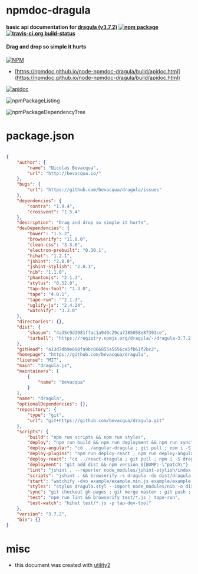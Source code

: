 # npmdoc-dragula

#### basic api documentation for  [dragula (v3.7.2)](https://github.com/bevacqua/dragula)  [![npm package](https://img.shields.io/npm/v/npmdoc-dragula.svg?style=flat-square)](https://www.npmjs.org/package/npmdoc-dragula) [![travis-ci.org build-status](https://api.travis-ci.org/npmdoc/node-npmdoc-dragula.svg)](https://travis-ci.org/npmdoc/node-npmdoc-dragula)

#### Drag and drop so simple it hurts

[![NPM](https://nodei.co/npm/dragula.png?downloads=true&downloadRank=true&stars=true)](https://www.npmjs.com/package/dragula)

- [https://npmdoc.github.io/node-npmdoc-dragula/build/apidoc.html](https://npmdoc.github.io/node-npmdoc-dragula/build/apidoc.html)

[![apidoc](https://npmdoc.github.io/node-npmdoc-dragula/build/screenCapture.buildCi.browser.%252Ftmp%252Fbuild%252Fapidoc.html.png)](https://npmdoc.github.io/node-npmdoc-dragula/build/apidoc.html)

![npmPackageListing](https://npmdoc.github.io/node-npmdoc-dragula/build/screenCapture.npmPackageListing.svg)

![npmPackageDependencyTree](https://npmdoc.github.io/node-npmdoc-dragula/build/screenCapture.npmPackageDependencyTree.svg)



# package.json

```json

{
    "author": {
        "name": "Nicolas Bevacqua",
        "url": "http://bevacqua.io/"
    },
    "bugs": {
        "url": "https://github.com/bevacqua/dragula/issues"
    },
    "dependencies": {
        "contra": "1.9.4",
        "crossvent": "1.5.4"
    },
    "description": "Drag and drop so simple it hurts",
    "devDependencies": {
        "bower": "1.5.2",
        "browserify": "11.0.0",
        "clean-css": "3.3.6",
        "electron-prebuilt": "0.30.1",
        "hihat": "1.2.1",
        "jshint": "2.8.0",
        "jshint-stylish": "2.0.1",
        "nib": "1.1.0",
        "phantomjs": "2.1.3",
        "stylus": "0.52.0",
        "tap-dev-tool": "1.3.0",
        "tape": "4.0.1",
        "tape-run": "^2.1.3",
        "uglify-js": "2.4.24",
        "watchify": "3.3.0"
    },
    "directories": {},
    "dist": {
        "shasum": "4a35c9d3981ffac1a949c29ca7285058e87393ce",
        "tarball": "https://registry.npmjs.org/dragula/-/dragula-3.7.2.tgz"
    },
    "gitHead": "a13d7db9e698fa9bc866855a5556ca5fb61f2bc2",
    "homepage": "https://github.com/bevacqua/dragula",
    "license": "MIT",
    "main": "dragula.js",
    "maintainers": [
        {
            "name": "bevacqua"
        }
    ],
    "name": "dragula",
    "optionalDependencies": {},
    "repository": {
        "type": "git",
        "url": "git+https://github.com/bevacqua/dragula.git"
    },
    "scripts": {
        "build": "npm run scripts && npm run styles",
        "deploy": "npm run build && npm run deployment && npm run sync",
        "deploy-angular": "cd ../angular-dragula ; git pull ; npm i -S dragula@* ; git commit package.json -m 'bumped dragula version'; npm run deploy",
        "deploy-plugins": "npm run deploy-react ; npm run deploy-angular ; cd ../dragula",
        "deploy-react": "cd ../react-dragula ; git pull ; npm i -S dragula@* ; git commit package.json -m 'bumped dragula version'; npm run deploy",
        "deployment": "git add dist && npm version ${BUMP:-\"patch\"} --no-git-tag-version && git add package.json && git commit -am \"Autogenerated pre-deployment commit\" && bower version ${BUMP:-\"patch\"} && git reset HEAD~2 && git add . && git commit -am \"Release $(cat package.json | jq -r .version)\" && git push --tags && npm publish && git push",
        "lint": "jshint . --reporter node_modules/jshint-stylish/index.js",
        "scripts": "jshint . && browserify -s dragula -do dist/dragula.js dragula.js && uglifyjs -m -c -o dist/dragula.min.js dist/dragula.js",
        "start": "watchify -dvo example/example.min.js example/example.js & watchify -dvs dragula -o dist/dragula.js dragula.js & stylus -w dragula.styl --import node_modules/nib -o dist",
        "styles": "stylus dragula.styl --import node_modules/nib -o dist && cleancss dist/dragula.css -o dist/dragula.min.css",
        "sync": "git checkout gh-pages ; git merge master ; git push ; git checkout master",
        "test": "npm run lint && browserify test/*.js | tape-run",
        "test-watch": "hihat test/*.js -p tap-dev-tool"
    },
    "version": "3.7.2",
    "bin": {}
}
```



# misc
- this document was created with [utility2](https://github.com/kaizhu256/node-utility2)
